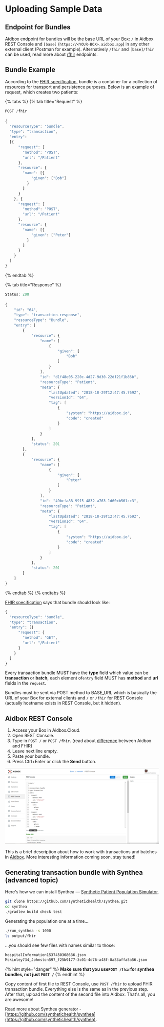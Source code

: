 # Uploading Sample Data

## Endpoint for Bundles

Aidbox endpoint for bundles will be the base URL of your Box: `/` in Aidbox REST Console and `[base]` \(`https://<YOUR-BOX>.aidbox.app`\) in any other external client \(Postman for example\). Alternatively `/fhir` and `[base]/fhir` can be used, read more about [/fhir](../basic-concepts/aidbox-vs-fhir.md) endpoints. 

## Bundle Example

According to the [FHIR specification](https://www.hl7.org/fhir/http.html#transaction), bundle is a container for a collection of resources for transport and persistence purposes. Below is an example of request, which creates two patients:

{% tabs %}
{% tab title="Request" %}
```javascript
POST /fhir

{
  "resourceType": "bundle",
  "type": "transaction",
  "entry":
  [{
      "request": {
        "method": "POST",
        "url": "/Patient"
      },
      "resource": {
        "name": [{
            "given": ["Bob"]
          }
        ]
      }
    }, {
      "request": {
        "method": "POST",
        "url": "/Patient"
      },
      "resource": {
        "name": [{
            "given": ["Peter"]
          }
        ]
      }
    }
  ]
}
```
{% endtab %}

{% tab title="Response" %}
```javascript
Status: 200

{
    "id": "64",
    "type": "transaction-response",
    "resourceType": "Bundle",
    "entry": [
        {
            "resource": {
                "name": [
                    {
                        "given": [
                            "Bob"
                        ]
                    }
                ],
                "id": "d1f48e05-220c-4d27-9d30-22df21f1b86b",
                "resourceType": "Patient",
                "meta": {
                    "lastUpdated": "2018-10-29T12:47:45.769Z",
                    "versionId": "64",
                    "tag": [
                        {
                            "system": "https://aidbox.io",
                            "code": "created"
                        }
                    ]
                }
            },
            "status": 201
        },
        {
            "resource": {
                "name": [
                    {
                        "given": [
                            "Peter"
                        ]
                    }
                ],
                "id": "49bcfa88-9915-4832-a763-1d60cb561cc3",
                "resourceType": "Patient",
                "meta": {
                    "lastUpdated": "2018-10-29T12:47:45.769Z",
                    "versionId": "64",
                    "tag": [
                        {
                            "system": "https://aidbox.io",
                            "code": "created"
                        }
                    ]
                }
            },
            "status": 201
        }
    ]
}
```
{% endtab %}
{% endtabs %}

[FHIR specification](https://www.hl7.org/fhir/http.html#transaction) says that bundle should look like:

```javascript
{
  "resourceType": "bundle",
  "type": "transaction",
  "entry": [{
      "request": {
        "method": "GET",
        "url": "/Patient"
      }
    }
  ]
}

```

Every transaction bundle MUST have the **type** field which value can be **transaction** or **batch**, each element of`entry` field MUST has **method** and **url** fields in the `request`.

Bundles must be sent via POST method to BASE\_URL which is basically the URL of your Box for external clients and `/` or `/fhir` for REST Console \(actually hostname exists in REST Console, but it hidden\).

## Aidbox REST Console

1. Access your Box in Aidbox.Cloud.
2. Open REST Console.
3. Type in `POST /` or `POST /fhir`. \(read about [difference](../basic-concepts/aidbox-vs-fhir.md) between Aidbox and FHIR\)
4. Leave next line empty.
5. Paste your bundle.
6. Press Ctrl+Enter or click the **Send** button.

![Bundle in Aidbox.Cloud REST Console](../.gitbook/assets/scr-2018-10-29_16-24-11.png)

This is a brief description about how to work with transactions and batches in [Aidbox](https://www.health-samurai.io/aidbox). More interesting information coming soon, stay tuned!

## Generating transaction bundle with Synthea \(advanced topic\)

Here's how we can install Synthea — [Synthetic Patient Population Simulator](https://github.com/synthetichealth/synthea).

```bash
git clone https://github.com/synthetichealth/synthea.git
cd synthea
./gradlew build check test
```

Generating the population one at a time...

```bash
./run_synthea -s 1000
ls output/fhir
```

...you should see few files with names similar to those:

```bash
hospitalInformation1537450368636.json 
Mckinley734_Johnston597_f25b9177-3c01-4d76-a48f-0a83affa5a56.json
```

{% hint style="danger" %}
**Make sure that you  use`POST /fhir`for synthea bundles, not just `POST /`**
{% endhint %}

Copy content of first file to REST Console, use `POST /fhir` to upload FHIR transaction bundle. Everything else is the same as in the previous step. After that, upload the content of the second file into Aidbox. That's all, you are awesome!

Read more about Synthea generator - [https://github.com/synthetichealth/synthea](https://github.com/synthetichealth/synthea).

